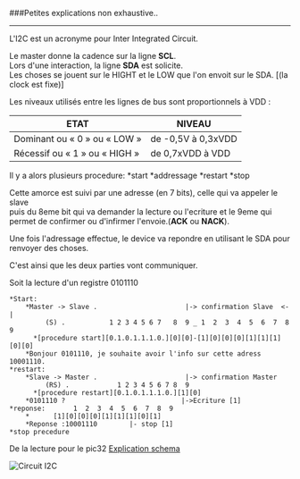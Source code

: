 ###Petites explications non exhaustive..
<hr/>

L'I2C est un acronyme pour Inter Integrated Circuit.

Le master donne la cadence sur la ligne **SCL**.
<br/>Lors d'une interaction, la ligne **SDA** est solicite.
<br/>Les choses se jouent sur le HIGHT et le LOW que l'on envoit sur le SDA. [(la clock est fixe)]

Les niveaux utilisés entre les lignes de bus sont proportionnels à VDD :

| ETAT | NIVEAU|
| ----  | -----|
| Dominant ou « 0 » ou « LOW »  | de -0,5V à 0,3xVDD |
| Récessif ou « 1 » ou « HIGH » | de 0,7xVDD à VDD   | 

Il y a alors plusieurs procedure:
	*start
	*addressage
	*restart
	*stop


Cette amorce est suivi par une adresse (en 7 bits), celle qui va appeler le slave
<br/>puis du 8eme bit qui va demander la lecture ou l'ecriture et le 9eme qui permet de confirmer ou d'infirmer l'envoie.(**ACK** ou **NACK**).

Une fois l'adressage effectue, le device va repondre en utilisant le SDA pour renvoyer des choses.

C'est ainsi que les deux parties vont communiquer.

Soit la lecture d'un registre 0101110

	*Start:
		*Master -> Slave .                      |-> confirmation Slave  <-|
		     (S) .           1 2 3 4 5 6 7   8  9 _ 1  2  3  4  5  6  7  8  9 		
		  *[procedure start][0.1.0.1.1.1.0.][0][0]-[1][0][0][0][1][1][1][0][0]
		*Bonjour 0101110, je souhaite avoir l'info sur cette adress 10001110.
	*restart:
		*Slave -> Master .                      |-> confirmation Master
		     (RS) .            1 2 3 4 5 6 7 8  9
		  *[procedure restart][0.1.0.1.1.1.0.][1][0]
		*0101110 ?                             |->Ecriture [1]
	*reponse:       1  2  3  4  5  6  7  8  9 		
		*      [1][0][0][0][1][1][1][0][1]
		*Reponse :10001110        |- stop [1]
	*stop precedure


De la lecture pour le pic32
[Explication schema](http://hades.mech.northwestern.edu/index.php/PIC32MX:_I2C_Communication_between_PIC32s)

![Circuit I2C](https://github.com/alngo/electronics/blob/master/DOCS/I2c/I2C_circuit.PNG "circuit")


